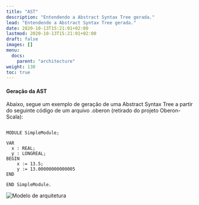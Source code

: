 ```yaml
---
title: "AST"
description: "Entendendo a Abstract Syntax Tree gerada."
lead: "Entendendo a Abstract Syntax Tree gerada."
date: 2020-10-13T15:21:01+02:00
lastmod: 2020-10-13T15:21:01+02:00
draft: false
images: []
menu:
  docs:
    parent: "architecture"
weight: 130
toc: true
---
```


#### Geração da AST

Abaixo, segue um exemplo de geração de uma Abstract Syntax Tree a partir do seguinte código de um arquivo .oberon (retirado do projeto Oberon-Scala):

```

MODULE SimpleModule;

VAR
  x : REAL;
  y : LONGREAL;
BEGIN
    x := 13.5;
    y := 13.00000000000005
END

END SimpleModule.

```

![Modelo de arquitetura](/oberon-scala-doc/images/ast-generation.png)